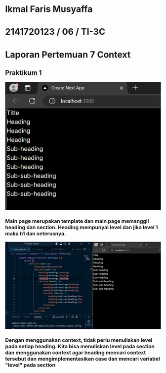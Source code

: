 # Ikmal Faris Musyaffa
# 2141720123 / 06 / TI-3C
# Laporan Pertemuan 7 Context

## Praktikum 1
![gambar](images/p1-1.png)
### Main page merupakan template dan main page memanggil heading dan section. Heading mempunyai level dan jika level 1 maka h1 dan seterusnya. 
![gambar](images/p1-2.png)
### Dengan menggunakan context, tidak perlu menuliskan level pada setiap heading. Kita bisa menuliskan level pada section dan menggunakan context agar heading mencari context tersebut dan mengimplementasikan case dan mencari variabel "level" pada section
